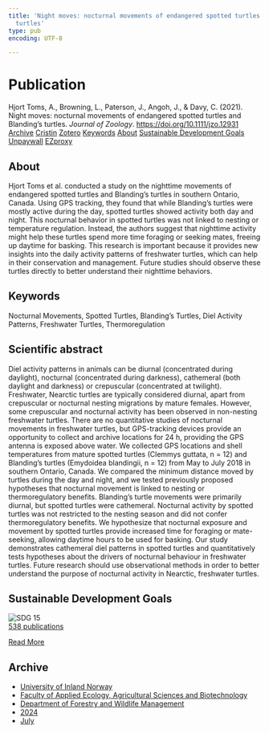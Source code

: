 ```yaml
---
title: 'Night moves: nocturnal movements of endangered spotted turtles and Blanding’s
  turtles'
type: pub
encoding: UTF-8

---
```

<h1>Publication</h1>
<article id="csl-bib-container-JECGCGH5" class="csl-bib-container">
  <div class="csl-bib-body"> <div class="csl-entry">Hjort Toms, A., Browning, L., Paterson, J., Angoh, J., &#38; Davy, C. (2021). Night moves: nocturnal movements of endangered spotted turtles and Blanding’s turtles. <i>Journal of Zoology</i>. <a href="https://doi.org/10.1111/jzo.12931">https://doi.org/10.1111/jzo.12931</a></div> </div>
  <div class="csl-bib-buttons">
    <a href="#taxonomy-article-JECGCGH5" alt="archive" class="csl-bib-button">Archive</a>
    <a href="https://app.cristin.no/results/show.jsf?id=2280742" alt="Cristin" class="csl-bib-button">Cristin</a>
    <a href="http://zotero.org/groups/5881554/items/JECGCGH5" alt="Zotero" class="csl-bib-button">Zotero</a>
    <a href="#keywords-article-JECGCGH5" alt="keywords" class="csl-bib-button">Keywords</a>
    <a href="#about-article-JECGCGH5" alt="about_pub" class="csl-bib-button">About</a>
    <a href="#sdg-article-JECGCGH5" alt="sdg" class="csl-bib-button">Sustainable Development Goals</a>
    <a href="https://doi.org/10.1111/jzo.12931" alt="Unpaywall" class="csl-bib-button">Unpaywall</a>
    <a href="https://doi.org/10.1111/jzo.12931" alt="EZproxy" class="csl-bib-button">EZproxy</a>
  </div>
  <div id="csl-bib-meta-container-JECGCGH5"></div>
</article>
<div id="csl-bib-meta-JECGCGH5" class="csl-bib-meta">
  <article id="about-article-JECGCGH5" class="about_pub-article">
    <h1>About</h1>
    Hjort Toms et al. conducted a study on the nighttime movements of endangered spotted turtles and Blanding’s turtles in southern Ontario, Canada. Using GPS tracking, they found that while Blanding’s turtles were mostly active during the day, spotted turtles showed activity both day and night. This nocturnal behavior in spotted turtles was not linked to nesting or temperature regulation. Instead, the authors suggest that nighttime activity might help these turtles spend more time foraging or seeking mates, freeing up daytime for basking. This research is important because it provides new insights into the daily activity patterns of freshwater turtles, which can help in their conservation and management. Future studies should observe these turtles directly to better understand their nighttime behaviors.
  </article>
  <article id="keywords-article-JECGCGH5" class="keywords-article">
    <h1>Keywords</h1>
    Nocturnal Movements, Spotted Turtles, Blanding’s Turtles, Diel Activity Patterns, Freshwater Turtles, Thermoregulation
  </article>
  <article id="abstract-article-JECGCGH5" class="abstract-article">
    <h1>Scientific abstract</h1>
    Diel activity patterns in animals can be diurnal (concentrated during daylight), nocturnal (concentrated during darkness), cathemeral (both daylight and darkness) or crepuscular (concentrated at twilight). Freshwater, Nearctic turtles are typically considered diurnal, apart from crepuscular or nocturnal nesting migrations by mature females. However, some crepuscular and nocturnal activity has been observed in non-nesting freshwater turtles. There are no quantitative studies of nocturnal movements in freshwater turtles, but GPS-tracking devices provide an opportunity to collect and archive locations for 24 h, providing the GPS antenna is exposed above water. We collected GPS locations and shell temperatures from mature spotted turtles (Clemmys guttata, n = 12) and Blanding’s turtles (Emydoidea blandingii, n = 12) from May to July 2018 in southern Ontario, Canada. We compared the minimum distance moved by turtles during the day and night, and we tested previously proposed hypotheses that nocturnal movement is linked to nesting or thermoregulatory benefits. Blanding’s turtle movements were primarily diurnal, but spotted turtles were cathemeral. Nocturnal activity by spotted turtles was not restricted to the nesting season and did not confer thermoregulatory benefits. We hypothesize that nocturnal exposure and movement by spotted turtles provide increased time for foraging or mate-seeking, allowing daytime hours to be used for basking. Our study demonstrates cathemeral diel patterns in spotted turtles and quantitatively tests hypotheses about the drivers of nocturnal behaviour in freshwater turtles. Future research should use observational methods in order to better understand the purpose of nocturnal activity in Nearctic, freshwater turtles.
  </article>
  <article id="sdg-article-JECGCGH5" class="sdg-article">
    <h1>Sustainable Development Goals</h1>
    <div class="sdg-container"><div id="sdg15" class="sdg">
        <img src="{{< params subfolder >}}images/sdg/sdg15_en.png" class="image" alt="SDG 15">
        <div class="sdg-overlay">
          <a href="/en/archive/?key=?sdg=15#archive" class="sdg-publication-count"><span>538</span> publications</a>
          <p><a href="https://sdgs.un.org/goals/goal15" class="sdg-read-more">Read More</a></p>
        </div>
      </div></div>
  </article>
  <article id="taxonomy-article-JECGCGH5" class="taxonomy-article">
    <h1>Archive</h1>
    <ul>
      <li>
        <a href="/en/archive/?key=3DCRN523">University of Inland Norway</a>
      </li>
      <li>
        <a href="/en/archive/?key=T77LXH6D">Faculty of Applied Ecology, Agricultural Sciences and Biotechnology</a>
      </li>
      <li>
        <a href="/en/archive/?key=7TRARPE3">Department of Forestry and Wildlife Management</a>
      </li>
      <li>
        <a href="/en/archive/?key=A4XX8HDP">2024</a>
      </li>
      <li>
        <a href="/en/archive/?key=XQSCGFIL">July</a>
      </li>
    </ul>
  </article>
</div>
